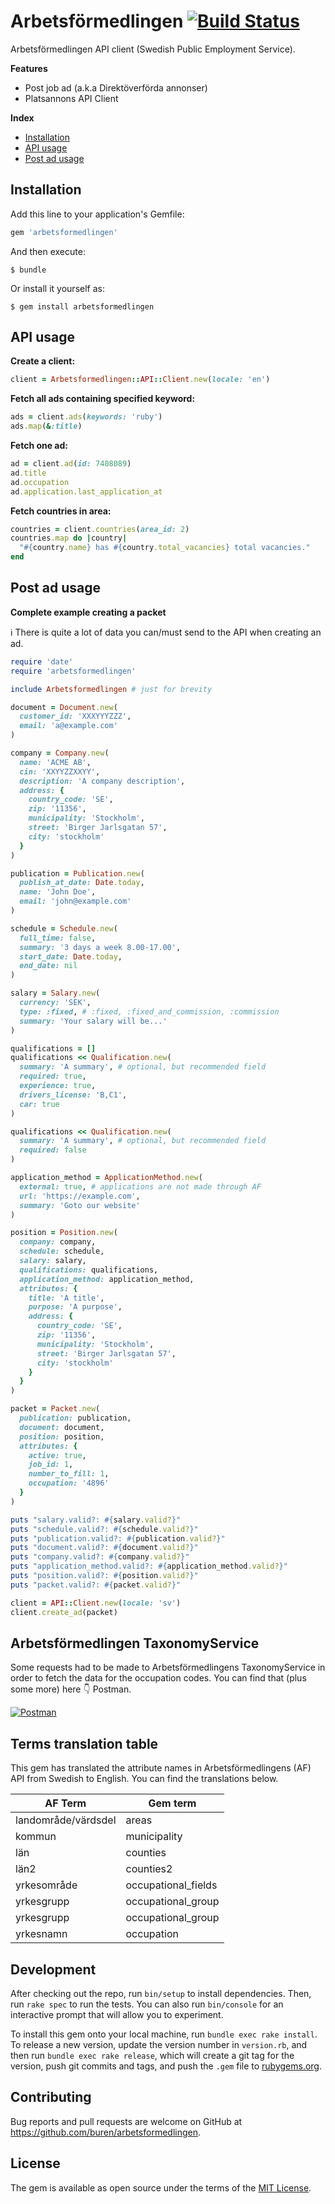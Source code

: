 # Arbetsförmedlingen [![Build Status](https://travis-ci.org/buren/arbetsformedlingen.svg?branch=master)](https://travis-ci.org/buren/arbetsformedlingen)

Arbetsförmedlingen API client (Swedish Public Employment Service).

__Features__
* Post job ad (a.k.a Direktöverförda annonser)
* Platsannons API Client


__Index__
* [Installation](#installation)
* [API usage](#api-usage)
* [Post ad usage](#post-ad-usage)

## Installation

Add this line to your application's Gemfile:

```ruby
gem 'arbetsformedlingen'
```

And then execute:

    $ bundle

Or install it yourself as:

    $ gem install arbetsformedlingen

## API usage

__Create a client:__

```ruby
client = Arbetsformedlingen::API::Client.new(locale: 'en')
```

__Fetch all ads containing specified keyword:__
```ruby
ads = client.ads(keywords: 'ruby')
ads.map(&:title)
```

__Fetch one ad:__
```ruby
ad = client.ad(id: 7408089)
ad.title
ad.occupation
ad.application.last_application_at
```

__Fetch countries in area:__
```ruby
countries = client.countries(area_id: 2)
countries.map do |country|
  "#{country.name} has #{country.total_vacancies} total vacancies."
end
```

## Post ad usage

__Complete example creating a packet__

:information_source: There is quite a lot of data you can/must send to the API when creating an ad.

```ruby
require 'date'
require 'arbetsformedlingen'

include Arbetsformedlingen # just for brevity

document = Document.new(
  customer_id: 'XXXYYYZZZ',
  email: 'a@example.com'
)

company = Company.new(
  name: 'ACME AB',
  cin: 'XXYYZZXXYY',
  description: 'A company description',
  address: {
    country_code: 'SE',
    zip: '11356',
    municipality: 'Stockholm',
    street: 'Birger Jarlsgatan 57',
    city: 'stockholm'
  }
)

publication = Publication.new(
  publish_at_date: Date.today,
  name: 'John Doe',
  email: 'john@example.com'
)

schedule = Schedule.new(
  full_time: false,
  summary: '3 days a week 8.00-17.00',
  start_date: Date.today,
  end_date: nil
)

salary = Salary.new(
  currency: 'SEK',
  type: :fixed, # :fixed, :fixed_and_commission, :commission
  summary: 'Your salary will be...'
)

qualifications = []
qualifications << Qualification.new(
  summary: 'A summary', # optional, but recommended field
  required: true,
  experience: true,
  drivers_license: 'B,C1',
  car: true
)

qualifications << Qualification.new(
  summary: 'A summary', # optional, but recommended field
  required: false
)

application_method = ApplicationMethod.new(
  external: true, # applications are not made through AF
  url: 'https://example.com',
  summary: 'Goto our website'
)

position = Position.new(
  company: company,
  schedule: schedule,
  salary: salary,
  qualifications: qualifications,
  application_method: application_method,
  attributes: {
    title: 'A title',
    purpose: 'A purpose',
    address: {
      country_code: 'SE',
      zip: '11356',
      municipality: 'Stockholm',
      street: 'Birger Jarlsgatan 57',
      city: 'stockholm'
    }
  }
)

packet = Packet.new(
  publication: publication,
  document: document,
  position: position,
  attributes: {
    active: true,
    job_id: 1,
    number_to_fill: 1,
    occupation: '4896'
  }
)

puts "salary.valid?: #{salary.valid?}"
puts "schedule.valid?: #{schedule.valid?}"
puts "publication.valid?: #{publication.valid?}"
puts "document.valid?: #{document.valid?}"
puts "company.valid?: #{company.valid?}"
puts "application_method.valid?: #{application_method.valid?}"
puts "position.valid?: #{position.valid?}"
puts "packet.valid?: #{packet.valid?}"

client = API::Client.new(locale: 'sv')
client.create_ad(packet)
```

## Arbetsförmedlingen TaxonomyService

Some requests had to be made to Arbetsförmedlingens TaxonomyService in order to fetch the data for the occupation codes. You can find that (plus some more) here :point_down: Postman.

[![Postman](https://run.pstmn.io/button.svg)](https://app.getpostman.com/run-collection/9a27ec2518c1005f8aea)

## Terms translation table

This gem has translated the attribute names in Arbetsförmedlingens (AF) API from Swedish to English. You can find the translations below.

| AF Term              | Gem term           |
|--------------------- |--------------------|
| landområde/värdsdel | areas |
| kommun | municipality |
| län | counties |
| län2 | counties2 |
| yrkesområde | occupational_fields |
| yrkesgrupp | occupational_group |
| yrkesgrupp | occupational_group |
| yrkesnamn | occupation |


## Development

After checking out the repo, run `bin/setup` to install dependencies. Then, run `rake spec` to run the tests. You can also run `bin/console` for an interactive prompt that will allow you to experiment.

To install this gem onto your local machine, run `bundle exec rake install`. To release a new version, update the version number in `version.rb`, and then run `bundle exec rake release`, which will create a git tag for the version, push git commits and tags, and push the `.gem` file to [rubygems.org](https://rubygems.org).

## Contributing

Bug reports and pull requests are welcome on GitHub at https://github.com/buren/arbetsformedlingen.


## License

The gem is available as open source under the terms of the [MIT License](http://opensource.org/licenses/MIT).
